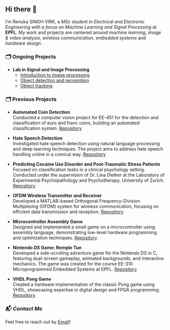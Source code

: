 ## Hi there 👋

I’m Renuka SINGH VIRK, a *MSc student in Electrical and Electronic Engineering with a focus on Machine Learning and Signal Processing* at **EPFL**. My work and projects are centered around  *machine learning*, *image & video analysis*, *wireless communication*, *embedded systems* and *hardware design*. 

### 🗂️ Ongoing Projects
- **Lab in Signal and Image Processing**
  - [Introduction to image processing](https://github.com/renukasinghvirk/lab_signal_processing/blob/main/Assignment%201%20Introduction%20to%20Image%20Processing.ipynb)
  - [Object detection and recognition](https://github.com/renukasinghvirk/lab_signal_processing/blob/main/Assignment%202%20Object%20Detection%20and%20Recognition.ipynb)
  - [Object tracking](https://github.com/renukasinghvirk/lab_signal_processing/blob/main/Assignment%203%20Object%20Tracking.ipynb)

### 🗂️ Previous Projects

- **Automated Coin Detection**  
 Conducted a computer vision project for EE-451 for the detection and classification of euro and franc coins, building an automated classification system. [Repository](https://github.com/renukasinghvirk/Project_imageanalysis/blob/ca8c9e9af73ab01da491050c1336f810f3ea0128/Group56%20(5).ipynb)

- **Hate Speech Detection**  
  Investigated hate speech detection using natural language processing and deep learning techniques. The project aims to address hate speech handling online in a comical way. [Repository](https://github.com/mehdihajoub/Borderline/tree/main)

- **Predicting Cocaine Use Disorder and Post-Traumatic Stress Patients**  
  Focused on classification tasks in a clinical psychology setting. Conducted under the supervision of Dr. Lina Dietker at the Laboratory of Experimental Psychopathology and Psychotherapy, University of Zurich. [Repository](https://github.com/CS-433/ml-project-2-roc-stars.git)

- **OFDM Wireless Transmitter and Receiver**  
  Developed a MATLAB-based Orthogonal Frequency-Division Multiplexing (OFDM) system for wireless communication, focusing on efficient data transmission and reception. [Repository](https://github.com/renukasinghvirk/OFDM_system)

- **Microcontroller Assembly Game**  
  Designed and implemented a small game on a microcontroller using assembly language, demonstrating low-level hardware programming and optimization techniques. [Repository](https://github.com/renukasinghvirk/MCU_project)

- **Nintendo DS Game: Remple Tun**  
 Developed a side-scrolling adventure game for the Nintendo DS in C, featuring dual-screen gameplay, animated backgrounds, and interactive mechanics. The game was created for the course EE-310 Microprogrammed Embedded Systems at EPFL. [Repository](https://github.com/renukasinghvirk/NintendoDS_project)
  
- **VHDL Pong Game**  
  Created a hardware implementation of the classic Pong game using VHDL, showcasing expertise in digital design and FPGA programming. [Repository](https://github.com/ThomasLenges/FractalPong-A-PYNQ-Z2-Game)


### 📬 *Contact Me*

Feel free to reach out by *[Email](mailto:renuka.singhvirk@epfl.ch)*!
<!--
**renukasinghvirk/renukasinghvirk** is a ✨ _special_ ✨ repository because its `README.md` (this file) appears on your GitHub profile.

Here are some ideas to get you started:

- 🔭 I’m currently working on ...
- 🌱 I’m currently learning ...
- 👯 I’m looking to collaborate on ...
- 🤔 I’m looking for help with ...
- 💬 Ask me about ...
- 📫 How to reach me: ...
- 😄 Pronouns: ...
- ⚡ Fun fact: ...
-->
